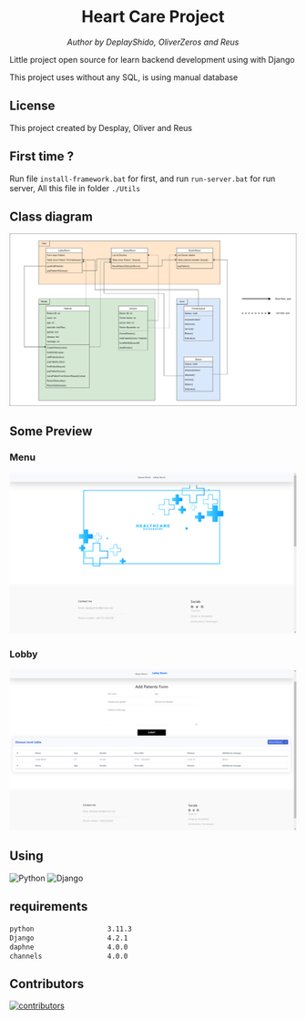 <div align="center">

# Heart Care Project
*Author by DeplayShido, OliverZeros and Reus*
</div>

Little project open source for learn backend development using with Django

This project uses without any SQL, is using manual database

## License
This project created by Desplay, Oliver and Reus

## First time ?
Run file `install-framework.bat` for first, and run `run-server.bat` for run server, All this file in folder `./Utils`

## Class diagram
![](./Images/Charts.drawio.png)

## Some Preview

### Menu
![](./Images/menu.png)

### Lobby
![](./Images/lobby.png)

## Using
![Python](https://img.shields.io/badge/Python-FFD43B?style=for-the-badge&logo=python&logoColor=blue)
![Django](https://img.shields.io/badge/Django-092E20?style=for-the-badge&logo=django&logoColor=green)

## requirements
```
python                  3.11.3
Django                  4.2.1  
daphne                  4.0.0
channels                4.0.0
```

## Contributors
[![contributors](https://contributors-img.web.app/image?repo=desplay/heart-care-project)](https://github.com/Desplay/heart-care-project/graphs/contributors)
